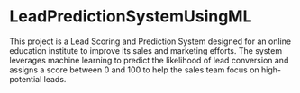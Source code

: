 # LeadPredictionSystemUsingML
This project is a Lead Scoring and Prediction System designed for an online education institute to improve its sales and marketing efforts. The system leverages machine learning to predict the likelihood of lead conversion and assigns a score between 0 and 100 to help the sales team focus on high-potential leads. 
